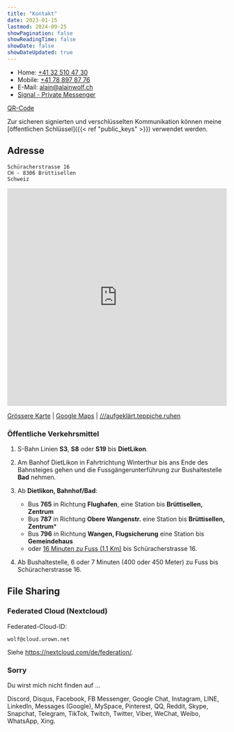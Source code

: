 ```yaml
---
title: "Kontakt"
date: 2023-01-15
lastmod: 2024-09-25
showPagination: false
showReadingTime: false
showDate: false
showDateUpdated: true
---
```


- Home: [+41 32 510 47 30](tel:+41325104730)
- Mobile: [+41 78 897 87 76](tel:+41788978776)
- E-Mail: [alain@alainwolf.ch](mailto:alain@alainwolf.ch)
- [Signal - Private Messenger](https://signal.me/#eu/mEXHzaYIpE4Ilr4n6w7z7WhP0CoWGs4_ceiSrTNzCri7czEG1WZDpbwCS4s1DYgK)

[QR-Code](/en/contact/AlainWolf_vCard_de.png)

Zur sicheren signierten und verschlüsselten Kommunikation können meine
[öffentlichen Schlüssel]({{< ref "public_keys" >}}) verwendet werden.

## Adresse

    Schüracherstrasse 16
    CH - 8306 Brüttisellen
    Schweiz

<!-- markdownlint-disable-next-line MD033 -->
<iframe width="100%" height="500px" frameborder="0" allowfullscreen
    src="https://umap.openstreetmap.fr/de/map/alain-wolf_857467?scaleControl=false&miniMap=false&scrollWheelZoom=false&zoomControl=true&allowEdit=false&moreControl=true&searchControl=null&tilelayersControl=null&embedControl=null&datalayersControl=false&onLoadPanel=none&captionBar=false">
</iframe>

[Grössere Karte](//umap.openstreetmap.fr/de/map/alain-wolf_857467)
| [Google Maps](https://goo.gl/maps/rUhdonpneNdKjQ6f7) | [///aufgeklärt.teppiche.ruhen](https://w3w.co/aufgeklärt.teppiche.ruhen "What3Words Adresse")

### Öffentliche Verkehrsmittel

1. S-Bahn Linien **S3**, **S8** oder **S19** bis **DietLikon**.
1. Am Banhof DietLikon in Fahrtrichtung Winterthur bis ans Ende des Bahnsteiges gehen und die Fussgängerunterführung zur Bushaltestelle **Bad** nehmen.
1. Ab **Dietlikon, Bahnhof/Bad**:

   - Bus **765** in Richtung **Flughafen**, eine Station bis **Brüttisellen, Zentrum**
   - Bus **787** in Richtung **Obere Wangenstr.** eine Station bis **Brüttisellen, Zentrum***
   - Bus **796** in Richtung **Wangen, Flugsicherung** eine Station bis **Gemeindehaus**
   - oder [16 Minuten zu Fuss (1.1 Km)](https://maps.app.goo.gl/ej8YJZmKV5np16kYA) bis Schüracherstrasse 16.

1. Ab Bushaltestelle, 6 oder 7 Minuten (400 oder 450 Meter) zu Fuss bis Schüracherstrasse 16.

## File Sharing

### Federated Cloud (Nextcloud)

Federated-Cloud-ID:

    wolf@cloud.urown.net

Siehe <https://nextcloud.com/de/federation/>.

### Sorry

Du wirst mich nicht finden auf ...

Discord,
Disqus,
Facebook,
FB Messenger,
Google Chat,
Instagram,
LINE,
LinkedIn,
Messages (Google),
MySpace,
Pinterest,
QQ,
Reddit,
Skype,
Snapchat,
Telegram,
TikTok,
Twitch,
Twitter,
Viber,
WeChat,
Weibo,
WhatsApp,
Xing.

